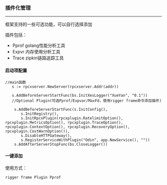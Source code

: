 ### 插件化管理
------------
框架支持的一些可选功能，可以自行选择添加

插件包括：
* Pprof golang性能分析工具
* Expvr 内存使用分析工具
* Trace zipkin链路追踪工具

#### 启动项配置
```
//main函数
   s := rpcxserver.NewServer(rpcxserver.Addr(addr))
 
   s.AddBeforeServerStartFunc(bs.InitXesLogger("XueYan", "0.1"))
   //Optional Plugin(可选Pprof/Expvar/MaxFd，使用rigger frame命令添加插件)

    s.AddBeforeServerStartFunc(s.InitConfig(),
       s.InitRegistry(),
       s.InitRpcxPlugin(rpcxplugin.RatelimitOption(), rpcxplugin.MetricsOption(), rpcxplugin.TraceOption(), rpcxplugin.ContextOption(), rpcxplugin.RecoveryOption(), rpcxplugin.CostWarnOption()),
       s.DisableHTTPGateway(),
       s.RegisterServiceWithPlugin("Odin", app.NewService(), ""))
    s.AddAfterServerStopFunc(bs.CloseLogger())
```

#### 一键添加

使用方式：
```
rigger frame Plugin Pprof
```
